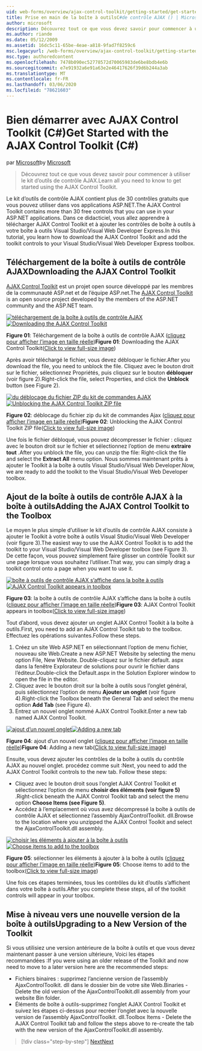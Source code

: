 ```yaml
---
uid: web-forms/overview/ajax-control-toolkit/getting-started/get-started-with-the-ajax-control-toolkit-cs
title: Prise en main de la boîte à outilsC#de contrôle AJAX () | Microsoft Docs
author: microsoft
description: Découvrez tout ce que vous devez savoir pour commencer à utiliser le kit d’outils de contrôle AJAX.
ms.author: riande
ms.date: 05/12/2009
ms.assetid: 16dc5c11-65be-4eae-a818-9fad7f8259c6
msc.legacyurl: /web-forms/overview/ajax-control-toolkit/getting-started/get-started-with-the-ajax-control-toolkit-cs
msc.type: authoredcontent
ms.openlocfilehash: 7478b090ec52778572d70065983de6be8bdb4e6b
ms.sourcegitcommit: e7e91932a6e91a63e2e46417626f39d6b244a3ab
ms.translationtype: MT
ms.contentlocale: fr-FR
ms.lasthandoff: 03/06/2020
ms.locfileid: "78621603"
---
```

# <a name="get-started-with-the-ajax-control-toolkit-c"></a><span data-ttu-id="c2d6f-103">Bien démarrer avec AJAX Control Toolkit (C#)</span><span class="sxs-lookup"><span data-stu-id="c2d6f-103">Get Started with the AJAX Control Toolkit (C#)</span></span>

<span data-ttu-id="c2d6f-104">par [Microsoft](https://github.com/microsoft)</span><span class="sxs-lookup"><span data-stu-id="c2d6f-104">by [Microsoft](https://github.com/microsoft)</span></span>

> <span data-ttu-id="c2d6f-105">Découvrez tout ce que vous devez savoir pour commencer à utiliser le kit d’outils de contrôle AJAX.</span><span class="sxs-lookup"><span data-stu-id="c2d6f-105">Learn all you need to know to get started using the AJAX Control Toolkit.</span></span>

<span data-ttu-id="c2d6f-106">Le kit d’outils de contrôle AJAX contient plus de 30 contrôles gratuits que vous pouvez utiliser dans vos applications ASP.NET.</span><span class="sxs-lookup"><span data-stu-id="c2d6f-106">The AJAX Control Toolkit contains more than 30 free controls that you can use in your ASP.NET applications.</span></span> <span data-ttu-id="c2d6f-107">Dans ce didacticiel, vous allez apprendre à télécharger AJAX Control Toolkit et à ajouter les contrôles de boîte à outils à votre boîte à outils Visual Studio/Visual Web Developer Express.</span><span class="sxs-lookup"><span data-stu-id="c2d6f-107">In this tutorial, you learn how to download the AJAX Control Toolkit and add the toolkit controls to your Visual Studio/Visual Web Developer Express toolbox.</span></span>

## <a name="downloading-the-ajax-control-toolkit"></a><span data-ttu-id="c2d6f-108">Téléchargement de la boîte à outils de contrôle AJAX</span><span class="sxs-lookup"><span data-stu-id="c2d6f-108">Downloading the AJAX Control Toolkit</span></span>

<span data-ttu-id="c2d6f-109">[AJAX Control Toolkit](http://devexpress.com/act) est un projet open source développé par les membres de la communauté ASP.net et de l’équipe ASP.net.</span><span class="sxs-lookup"><span data-stu-id="c2d6f-109">The [AJAX Control Toolkit](http://devexpress.com/act) is an open source project developed by the members of the ASP.NET community and the ASP.NET team.</span></span> 

<span data-ttu-id="c2d6f-110">[![téléchargement de la boîte à outils de contrôle AJAX](get-started-with-the-ajax-control-toolkit-cs/_static/image1.jpg)](get-started-with-the-ajax-control-toolkit-cs/_static/image1.png)</span><span class="sxs-lookup"><span data-stu-id="c2d6f-110">[![Downloading the AJAX Control Toolkit](get-started-with-the-ajax-control-toolkit-cs/_static/image1.jpg)](get-started-with-the-ajax-control-toolkit-cs/_static/image1.png)</span></span>

<span data-ttu-id="c2d6f-111">**Figure 01**: Téléchargement de la boîte à outils de contrôle AJAX ([cliquez pour afficher l’image en taille réelle](get-started-with-the-ajax-control-toolkit-cs/_static/image2.png))</span><span class="sxs-lookup"><span data-stu-id="c2d6f-111">**Figure 01**: Downloading the AJAX Control Toolkit([Click to view full-size image](get-started-with-the-ajax-control-toolkit-cs/_static/image2.png))</span></span>

<span data-ttu-id="c2d6f-112">Après avoir téléchargé le fichier, vous devez débloquer le fichier.</span><span class="sxs-lookup"><span data-stu-id="c2d6f-112">After you download the file, you need to unblock the file.</span></span> <span data-ttu-id="c2d6f-113">Cliquez avec le bouton droit sur le fichier, sélectionnez Propriétés, puis cliquez sur le bouton **débloquer** (voir figure 2).</span><span class="sxs-lookup"><span data-stu-id="c2d6f-113">Right-click the file, select Properties, and click the **Unblock** button (see Figure 2).</span></span>

<span data-ttu-id="c2d6f-114">[![du déblocage du fichier ZIP du kit de commandes AJAX](get-started-with-the-ajax-control-toolkit-cs/_static/image2.jpg)](get-started-with-the-ajax-control-toolkit-cs/_static/image3.png)</span><span class="sxs-lookup"><span data-stu-id="c2d6f-114">[![Unblocking the AJAX Control Toolkit ZIP file](get-started-with-the-ajax-control-toolkit-cs/_static/image2.jpg)](get-started-with-the-ajax-control-toolkit-cs/_static/image3.png)</span></span>

<span data-ttu-id="c2d6f-115">**Figure 02**: déblocage du fichier zip du kit de commandes Ajax ([cliquez pour afficher l’image en taille réelle](get-started-with-the-ajax-control-toolkit-cs/_static/image4.png))</span><span class="sxs-lookup"><span data-stu-id="c2d6f-115">**Figure 02**: Unblocking the AJAX Control Toolkit ZIP file([Click to view full-size image](get-started-with-the-ajax-control-toolkit-cs/_static/image4.png))</span></span>

<span data-ttu-id="c2d6f-116">Une fois le fichier débloqué, vous pouvez décompresser le fichier : cliquez avec le bouton droit sur le fichier et sélectionnez l’option de menu **extraire tout** .</span><span class="sxs-lookup"><span data-stu-id="c2d6f-116">After you unblock the file, you can unzip the file: Right-click the file and select the **Extract All** menu option.</span></span> <span data-ttu-id="c2d6f-117">Nous sommes maintenant prêts à ajouter le Toolkit à la boîte à outils Visual Studio/Visual Web Developer.</span><span class="sxs-lookup"><span data-stu-id="c2d6f-117">Now, we are ready to add the toolkit to the Visual Studio/Visual Web Developer toolbox.</span></span>

## <a name="adding-the-ajax-control-toolkit-to-the-toolbox"></a><span data-ttu-id="c2d6f-118">Ajout de la boîte à outils de contrôle AJAX à la boîte à outils</span><span class="sxs-lookup"><span data-stu-id="c2d6f-118">Adding the AJAX Control Toolkit to the Toolbox</span></span>

<span data-ttu-id="c2d6f-119">Le moyen le plus simple d’utiliser le kit d’outils de contrôle AJAX consiste à ajouter le Toolkit à votre boîte à outils Visual Studio/Visual Web Developer (voir figure 3).</span><span class="sxs-lookup"><span data-stu-id="c2d6f-119">The easiest way to use the AJAX Control Toolkit is to add the toolkit to your Visual Studio/Visual Web Developer toolbox (see Figure 3).</span></span> <span data-ttu-id="c2d6f-120">De cette façon, vous pouvez simplement faire glisser un contrôle Toolkit sur une page lorsque vous souhaitez l’utiliser.</span><span class="sxs-lookup"><span data-stu-id="c2d6f-120">That way, you can simply drag a toolkit control onto a page when you want to use it.</span></span>

<span data-ttu-id="c2d6f-121">[![boîte à outils de contrôle AJAX s’affiche dans la boîte à outils](get-started-with-the-ajax-control-toolkit-cs/_static/image3.jpg)](get-started-with-the-ajax-control-toolkit-cs/_static/image5.png)</span><span class="sxs-lookup"><span data-stu-id="c2d6f-121">[![AJAX Control Toolkit appears in toolbox](get-started-with-the-ajax-control-toolkit-cs/_static/image3.jpg)](get-started-with-the-ajax-control-toolkit-cs/_static/image5.png)</span></span>

<span data-ttu-id="c2d6f-122">**Figure 03**: la boîte à outils de contrôle AJAX s’affiche dans la boîte à outils ([cliquez pour afficher l’image en taille réelle](get-started-with-the-ajax-control-toolkit-cs/_static/image6.png))</span><span class="sxs-lookup"><span data-stu-id="c2d6f-122">**Figure 03**: AJAX Control Toolkit appears in toolbox([Click to view full-size image](get-started-with-the-ajax-control-toolkit-cs/_static/image6.png))</span></span>

<span data-ttu-id="c2d6f-123">Tout d’abord, vous devez ajouter un onglet AJAX Control Toolkit à la boîte à outils.</span><span class="sxs-lookup"><span data-stu-id="c2d6f-123">First, you need to add an AJAX Control Toolkit tab to the toolbox.</span></span> <span data-ttu-id="c2d6f-124">Effectuez les opérations suivantes.</span><span class="sxs-lookup"><span data-stu-id="c2d6f-124">Follow these steps.</span></span>

1. <span data-ttu-id="c2d6f-125">Créez un site Web ASP.NET en sélectionnant l’option de menu fichier, nouveau site Web.</span><span class="sxs-lookup"><span data-stu-id="c2d6f-125">Create a new ASP.NET Website by selecting the menu option File, New Website.</span></span> <span data-ttu-id="c2d6f-126">Double-cliquez sur le fichier default. aspx dans la fenêtre Explorateur de solutions pour ouvrir le fichier dans l’éditeur.</span><span class="sxs-lookup"><span data-stu-id="c2d6f-126">Double-click the Default.aspx in the Solution Explorer window to open the file in the editor.</span></span>
2. <span data-ttu-id="c2d6f-127">Cliquez avec le bouton droit sur la boîte à outils sous l’onglet général, puis sélectionnez l’option de menu **Ajouter un onglet** (voir figure 4).</span><span class="sxs-lookup"><span data-stu-id="c2d6f-127">Right-click the Toolbox beneath the General Tab and select the menu option **Add Tab** (see Figure 4).</span></span>
3. <span data-ttu-id="c2d6f-128">Entrez un nouvel onglet nommé AJAX Control Toolkit.</span><span class="sxs-lookup"><span data-stu-id="c2d6f-128">Enter a new tab named AJAX Control Toolkit.</span></span>

<span data-ttu-id="c2d6f-129">[![ajout d’un nouvel onglet](get-started-with-the-ajax-control-toolkit-cs/_static/image4.jpg)](get-started-with-the-ajax-control-toolkit-cs/_static/image7.png)</span><span class="sxs-lookup"><span data-stu-id="c2d6f-129">[![Adding a new tab](get-started-with-the-ajax-control-toolkit-cs/_static/image4.jpg)](get-started-with-the-ajax-control-toolkit-cs/_static/image7.png)</span></span>

<span data-ttu-id="c2d6f-130">**Figure 04**: ajout d’un nouvel onglet ([cliquez pour afficher l’image en taille réelle](get-started-with-the-ajax-control-toolkit-cs/_static/image8.png))</span><span class="sxs-lookup"><span data-stu-id="c2d6f-130">**Figure 04**: Adding a new tab([Click to view full-size image](get-started-with-the-ajax-control-toolkit-cs/_static/image8.png))</span></span>

<span data-ttu-id="c2d6f-131">Ensuite, vous devez ajouter les contrôles de la boîte à outils du contrôle AJAX au nouvel onglet. procédez comme suit :</span><span class="sxs-lookup"><span data-stu-id="c2d6f-131">Next, you need to add the AJAX Control Toolkit controls to the new tab. Follow these steps:</span></span>

- <span data-ttu-id="c2d6f-132">Cliquez avec le bouton droit sous l’onglet AJAX Control Toolkit et sélectionnez l’option de menu **choisir des éléments (voir figure 5)** .</span><span class="sxs-lookup"><span data-stu-id="c2d6f-132">Right-click beneath the AJAX Control Toolkit tab and select the menu option **Choose Items (see Figure 5)**.</span></span>
- <span data-ttu-id="c2d6f-133">Accédez à l’emplacement où vous avez décompressé la boîte à outils de contrôle AJAX et sélectionnez l’assembly AjaxControlToolkit. dll.</span><span class="sxs-lookup"><span data-stu-id="c2d6f-133">Browse to the location where you unzipped the AJAX Control Toolkit and select the AjaxControlToolkit.dll assembly.</span></span>

<span data-ttu-id="c2d6f-134">[![choisir les éléments à ajouter à la boîte à outils](get-started-with-the-ajax-control-toolkit-cs/_static/image5.jpg)](get-started-with-the-ajax-control-toolkit-cs/_static/image9.png)</span><span class="sxs-lookup"><span data-stu-id="c2d6f-134">[![Choose items to add to the toolbox](get-started-with-the-ajax-control-toolkit-cs/_static/image5.jpg)](get-started-with-the-ajax-control-toolkit-cs/_static/image9.png)</span></span>

<span data-ttu-id="c2d6f-135">**Figure 05**: sélectionner les éléments à ajouter à la boîte à outils ([cliquez pour afficher l’image en taille réelle](get-started-with-the-ajax-control-toolkit-cs/_static/image10.png))</span><span class="sxs-lookup"><span data-stu-id="c2d6f-135">**Figure 05**: Choose items to add to the toolbox([Click to view full-size image](get-started-with-the-ajax-control-toolkit-cs/_static/image10.png))</span></span>

<span data-ttu-id="c2d6f-136">Une fois ces étapes terminées, tous les contrôles du kit d’outils s’affichent dans votre boîte à outils.</span><span class="sxs-lookup"><span data-stu-id="c2d6f-136">After you complete these steps, all of the toolkit controls will appear in your toolbox.</span></span>

## <a name="upgrading-to-a-new-version-of-the-toolkit"></a><span data-ttu-id="c2d6f-137">Mise à niveau vers une nouvelle version de la boîte à outils</span><span class="sxs-lookup"><span data-stu-id="c2d6f-137">Upgrading to a New Version of the Toolkit</span></span>

<span data-ttu-id="c2d6f-138">Si vous utilisiez une version antérieure de la boîte à outils et que vous devez maintenant passer à une version ultérieure, Voici les étapes recommandées :</span><span class="sxs-lookup"><span data-stu-id="c2d6f-138">If you were using an older release of the Toolkit and now need to move to a later version here are the recommended steps:</span></span>

- <span data-ttu-id="c2d6f-139">Fichiers binaires : supprimez l’ancienne version de l’assembly AjaxControlToolkit. dll dans le dossier bin de votre site Web.</span><span class="sxs-lookup"><span data-stu-id="c2d6f-139">Binaries - Delete the old version of the AjaxControlToolkit.dll assembly from your website Bin folder.</span></span>
- <span data-ttu-id="c2d6f-140">Éléments de boîte à outils-supprimez l’onglet AJAX Control Toolkit et suivez les étapes ci-dessus pour recréer l’onglet avec la nouvelle version de l’assembly AjaxControlToolkit. dll.</span><span class="sxs-lookup"><span data-stu-id="c2d6f-140">Toolbox Items - Delete the AJAX Control Toolkit tab and follow the steps above to re-create the tab with the new version of the AjaxControlToolkit.dll assembly.</span></span>

> [!div class="step-by-step"]
> [<span data-ttu-id="c2d6f-141">Next</span><span class="sxs-lookup"><span data-stu-id="c2d6f-141">Next</span></span>](using-ajax-control-toolkit-controls-and-control-extenders-cs.md)
